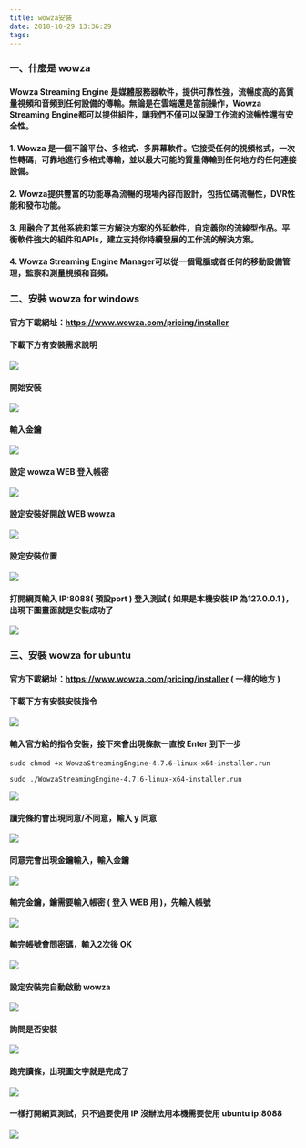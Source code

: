 ```yaml
---
title: wowza安裝
date: 2018-10-29 13:36:29
tags:
---
```


### 一、什麼是 wowza

#### Wowza Streaming Engine 是媒體服務器軟件，提供可靠性強，流暢度高的高質量視頻和音頻到任何設備的傳輸。無論是在雲端還是當前操作，Wowza Streaming Engine都可以提供組件，讓我們不僅可以保證工作流的流暢性還有安全性。

#### 1. Wowza 是一個不論平台、多格式、多屏幕軟件。它接受任何的視頻格式，一次性轉碼，可靠地進行多格式傳輸，並以最大可能的質量傳輸到任何地方的任何連接設備。

#### 2. Wowza提供豐富的功能專為流暢的現場內容而設計，包括位碼流暢性，DVR性能和發布功能。

#### 3. 用融合了其他系統和第三方解決方案的外延軟件，自定義你的流線型作品。平衡軟件強大的組件和APIs，建立支持你持續發展的工作流的解決方案。

#### 4. Wowza Streaming Engine Manager可以從一個電腦或者任何的移動設備管理，監察和測量視頻和音頻。

### 二、安裝 wowza for windows

#### 官方下載網址：https://www.wowza.com/pricing/installer

#### 下載下方有安裝需求說明

![ ](images/1.png)

#### 開始安裝

![ ](images/2.png)

#### 輸入金鑰

![ ](images/3.png)

#### 設定 wowza WEB 登入帳密

![ ](images/4.png)

#### 設定安裝好開啟 WEB wowza

![ ](images/5.png)

#### 設定安裝位置

![ ](images/6.png)

#### 打開網頁輸入 IP:8088( 預設port ) 登入測試 ( 如果是本機安裝 IP 為127.0.0.1 )，出現下圖畫面就是安裝成功了

![ ](images/16.png)

### 三、安裝 wowza for ubuntu

#### 官方下載網址：https://www.wowza.com/pricing/installer ( 一樣的地方 )

#### 下載下方有安裝安裝指令

![ ](images/7.png)

#### 輸入官方給的指令安裝，接下來會出現條款一直按 Enter 到下一步

```
sudo chmod +x WowzaStreamingEngine-4.7.6-linux-x64-installer.run
```

```
sudo ./WowzaStreamingEngine-4.7.6-linux-x64-installer.run
```

![ ](images/8.png)

#### 讀完條約會出現同意/不同意，輸入 y 同意

![ ](images/9.png)

#### 同意完會出現金鑰輸入，輸入金鑰

![ ](images/10.png)

#### 輸完金鑰，鑰需要輸入帳密 ( 登入 WEB 用 )，先輸入帳號

![ ](images/11.png)

#### 輸完帳號會問密碼，輸入2次後 OK

![ ](images/12.png)

#### 設定安裝完自動啟動 wowza

![ ](images/13.png)

#### 詢問是否安裝

![ ](images/14.png)

#### 跑完讀條，出現圖文字就是完成了

![ ](images/15.png)

#### 一樣打開網頁測試，只不過要使用 IP 沒辦法用本機需要使用 ubuntu ip:8088

![ ](images/16.png)